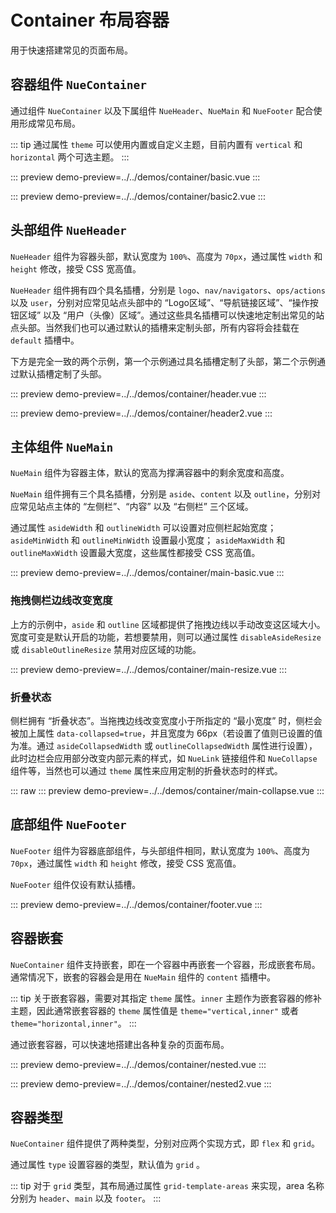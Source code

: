 # Container 布局容器

用于快速搭建常见的页面布局。

## 容器组件 `NueContainer`

通过组件 `NueContainer` 以及下属组件 `NueHeader`、`NueMain` 和 `NueFooter` 配合使用形成常见布局。

::: tip
通过属性 `theme` 可以使用内置或自定义主题，目前内置有 `vertical` 和 `horizontal` 两个可选主题。
:::

::: preview
demo-preview=../../demos/container/basic.vue
:::

::: preview
demo-preview=../../demos/container/basic2.vue
:::

## 头部组件 `NueHeader`

`NueHeader` 组件为容器头部，默认宽度为 `100%`、高度为 `70px`，通过属性 `width` 和 `height` 修改，接受 CSS 宽高值。

`NueHeader` 组件拥有四个具名插槽，分别是 `logo`、`nav/navigators`、`ops/actions` 以及 `user`，分别对应常见站点头部中的
“Logo区域”、“导航链接区域”、“操作按钮区域” 以及 “用户（头像）区域”。通过这些具名插槽可以快速地定制出常见的站点头部。当然我们也可以通过默认的插槽来定制头部，所有内容将会挂载在
`default` 插槽中。

下方是完全一致的两个示例，第一个示例通过具名插槽定制了头部，第二个示例通过默认插槽定制了头部。

::: preview
demo-preview=../../demos/container/header.vue
:::

::: preview
demo-preview=../../demos/container/header2.vue
:::

## 主体组件 `NueMain`

`NueMain` 组件为容器主体，默认的宽高为撑满容器中的剩余宽度和高度。

`NueMain` 组件拥有三个具名插槽，分别是 `aside`、`content` 以及 `outline`，分别对应常见站点主体的 “左侧栏”、“内容” 以及
“右侧栏” 三个区域。

通过属性 `asideWidth` 和 `outlineWidth` 可以设置对应侧栏起始宽度；`asideMinWidth` 和 `outlineMinWidth` 设置最小宽度；
`asideMaxWidth` 和 `outlineMaxWidth` 设置最大宽度，这些属性都接受 CSS 宽高值。

::: preview
demo-preview=../../demos/container/main-basic.vue
:::

### 拖拽侧栏边线改变宽度

上方的示例中，`aside` 和 `outline` 区域都提供了拖拽边线以手动改变这区域大小。宽度可变是默认开启的功能，若想要禁用，则可以通过属性
`disableAsideResize` 或 `disableOutlineResize` 禁用对应区域的功能。

::: preview
demo-preview=../../demos/container/main-resize.vue
:::

### 折叠状态

侧栏拥有 “折叠状态”。当拖拽边线改变宽度小于所指定的 “最小宽度” 时，侧栏会被加上属性 `data-collapsed=true`，并且宽度为
66px（若设置了值则已设置的值为准。通过 `asideCollapsedWidth` 或 `outlineCollapsedWidth` 属性进行设置），此时边栏会应用部分改变内部元素的样式，如
`NueLink` 链接组件和 `NueCollapse` 组件等，当然也可以通过 `theme` 属性来应用定制的折叠状态时的样式。

::: raw
::: preview
demo-preview=../../demos/container/main-collapse.vue
:::

## 底部组件 `NueFooter`

`NueFooter` 组件为容器底部组件，与头部组件相同，默认宽度为 `100%`、高度为 `70px`，通过属性 `width` 和 `height` 修改，接受 CSS
宽高值。

`NueFooter` 组件仅设有默认插槽。

::: preview
demo-preview=../../demos/container/footer.vue
:::

## 容器嵌套

`NueContainer` 组件支持嵌套，即在一个容器中再嵌套一个容器，形成嵌套布局。通常情况下，嵌套的容器会是用在 `NueMain` 组件的
`content` 插槽中。

::: tip
关于嵌套容器，需要对其指定 `theme` 属性。`inner` 主题作为嵌套容器的修补主题，因此通常嵌套容器的 `theme` 属性值是
`theme="vertical,inner"` 或者 `theme="horizontal,inner"`。
:::

通过嵌套容器，可以快速地搭建出各种复杂的页面布局。

::: preview
demo-preview=../../demos/container/nested.vue
:::

::: preview
demo-preview=../../demos/container/nested2.vue
:::

## 容器类型

`NueContainer` 组件提供了两种类型，分别对应两个实现方式，即 `flex` 和 `grid`。

通过属性 `type` 设置容器的类型，默认值为 `grid` 。

::: tip
对于 `grid` 类型，其布局通过属性 `grid-template-areas` 来实现，area 名称分别为 `header`、`main` 以及 `footer`。
:::
